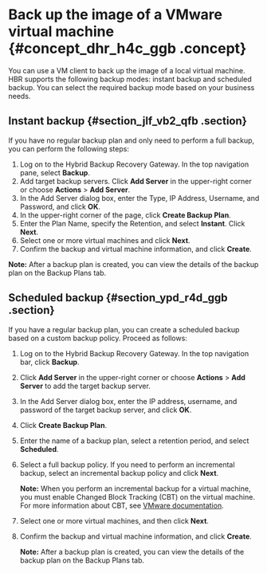 # Back up the image of a VMware virtual machine {#concept_dhr_h4c_ggb .concept}

You can use a VM client to back up the image of a local virtual machine. HBR supports the following backup modes: instant backup and scheduled backup. You can select the required backup mode based on your business needs.

## Instant backup {#section_jlf_vb2_qfb .section}

If you have no regular backup plan and only need to perform a full backup, you can perform the following steps:

1.  Log on to the Hybrid Backup Recovery Gateway. In the top navigation pane, select **Backup**.
2.  Add target backup servers. Click **Add Server** in the upper-right corner or choose **Actions** \> **Add Server**.
3.  In the Add Server dialog box, enter the Type, IP Address, Username, and Password, and click **OK**.
4.  In the upper-right corner of the page, click **Create Backup Plan**.
5.  Enter the Plan Name, specify the Retention, and select **Instant**. Click **Next**.
6.  Select one or more virtual machines and click **Next**.
7.  Confirm the backup and virtual machine information, and click **Create**.

**Note:** After a backup plan is created, you can view the details of the backup plan on the Backup Plans tab.

## Scheduled backup {#section_ypd_r4d_ggb .section}

If you have a regular backup plan, you can create a scheduled backup based on a custom backup policy. Proceed as follows:

1.  Log on to the Hybrid Backup Recovery Gateway. In the top navigation bar, click **Backup**.
2.  Click **Add Server** in the upper-right corner or choose **Actions** \> **Add Server** to add the target backup server.
3.  In the Add Server dialog box, enter the IP address, username, and password of the target backup server, and click **OK**.
4.  Click **Create Backup Plan**.
5.  Enter the name of a backup plan, select a retention period, and select **Scheduled**.
6.  Select a full backup policy. If you need to perform an incremental backup, select an incremental backup policy and click **Next**.

    **Note:** When you perform an incremental backup for a virtual machine, you must enable Changed Block Tracking \(CBT\) on the virtual machine. For more information about CBT, see [VMware documentation](https://kb.vmware.com/s/article/1020128?spm=a2c4g.11186623.2.15.1dbd3d605QVWc7).

7.  Select one or more virtual machines, and then click **Next**.
8.  Confirm the backup and virtual machine information, and click **Create**.

    **Note:** After a backup plan is created, you can view the details of the backup plan on the Backup Plans tab.


